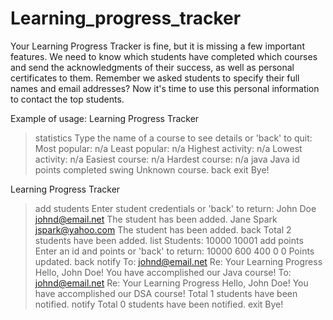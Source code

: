 # Learning_progress_tracker

Your Learning Progress Tracker is fine, but it is missing a few important features. We need to know which students have completed which courses and send the acknowledgments of their success, as well as personal certificates to them. Remember we asked students to specify their full names and email addresses? Now it's time to use this personal information to contact the top students.


Example of usage:
Learning Progress Tracker
> statistics
Type the name of a course to see details or 'back' to quit:
Most popular: n/a
Least popular: n/a
Highest activity: n/a
Lowest activity: n/a
Easiest course: n/a
Hardest course: n/a
> java
Java
id	points	completed
> swing
Unknown course.
> back
> exit
Bye!

Learning Progress Tracker
> add students
Enter student credentials or 'back' to return:
> John Doe johnd@email.net
The student has been added.
> Jane Spark jspark@yahoo.com
The student has been added.
> back
Total 2 students have been added.
> list
Students:
10000
10001
> add points
Enter an id and points or 'back' to return:
> 10000 600 400 0 0
Points updated.
> back
> notify
To: johnd@email.net
Re: Your Learning Progress
Hello, John Doe! You have accomplished our Java course!
To: johnd@email.net
Re: Your Learning Progress
Hello, John Doe! You have accomplished our DSA course!
Total 1 students have been notified.
> notify
Total 0 students have been notified.
> exit
Bye!
